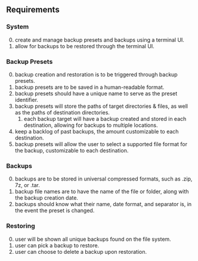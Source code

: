 ## Requirements

### System
0. create and manage backup presets and backups using a terminal UI.
1. allow for backups to be restored through the terminal UI.

### Backup Presets
0. backup creation and restoration is to be triggered through backup presets.
1. backup presets are to be saved in a human-readable format.
2. backup presets should have a unique name to serve as the preset identifier.
3. backup presets will store the paths of target directories & files, as well as the paths of destination directories.
	1. each backup target will have a backup created and stored in each destination, allowing for backups to multiple locations.
4. keep a backlog of past backups, the amount customizable to each destination.
5. backup presets will allow the user to select a supported file format for the backup, customizable to each destination.

### Backups
0. backups are to be stored in universal compressed formats, such as .zip, 7z, or .tar.
1. backup file names are to have the name of the file or folder, along with the backup creation date.
2. backups should know what their name, date format, and separator is, in the event the preset is changed.

### Restoring
0. user will be shown all unique backups found on the file system.
1. user can pick a backup to restore.
2. user can choose to delete a backup upon restoration.